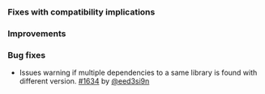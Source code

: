   [@cunei]: https://github.com/cunei
  [@eed3si9n]: https://github.com/eed3si9n
  [@gkossakowski]: https://github.com/gkossakowski
  [@jsuereth]: https://github.com/jsuereth
  [1634]: https://github.com/sbt/sbt/pull/1634

### Fixes with compatibility implications

### Improvements

### Bug fixes

- Issues warning if multiple dependencies to a same library is found with different version. [#1634][1634] by [@eed3si9n][@eed3si9n]
